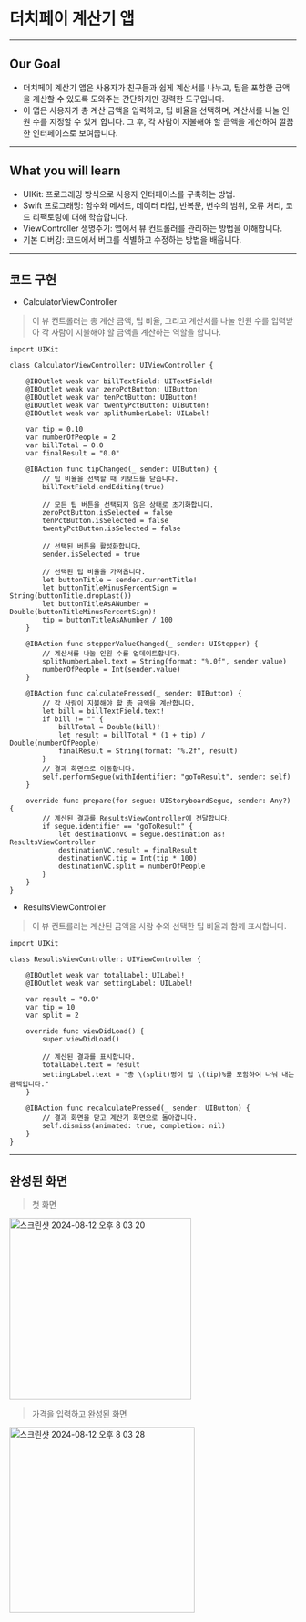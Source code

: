 #  더치페이 계산기 앱
---

## Our Goal

* 더치페이 계산기 앱은 사용자가 친구들과 쉽게 계산서를 나누고, 팁을 포함한 금액을 계산할 수 있도록 도와주는 간단하지만 강력한 도구입니다.
* 이 앱은 사용자가 총 계산 금액을 입력하고, 팁 비율을 선택하며, 계산서를 나눌 인원 수를 지정할 수 있게 합니다. 그 후, 각 사람이 지불해야 할 금액을 계산하여 깔끔한 인터페이스로 보여줍니다.
---

## What you will learn

* UIKit: 프로그래밍 방식으로 사용자 인터페이스를 구축하는 방법.
* Swift 프로그래밍: 함수와 메서드, 데이터 타입, 반복문, 변수의 범위, 오류 처리, 코드 리팩토링에 대해 학습합니다.
* ViewController 생명주기: 앱에서 뷰 컨트롤러를 관리하는 방법을 이해합니다.
* 기본 디버깅: 코드에서 버그를 식별하고 수정하는 방법을 배웁니다.
---

## 코드 구현

* CalculatorViewController

> 이 뷰 컨트롤러는 총 계산 금액, 팁 비율, 그리고 계산서를 나눌 인원 수를 입력받아 각 사람이 지불해야 할 금액을 계산하는 역할을 합니다.

```
import UIKit

class CalculatorViewController: UIViewController {

    @IBOutlet weak var billTextField: UITextField!
    @IBOutlet weak var zeroPctButton: UIButton!
    @IBOutlet weak var tenPctButton: UIButton!
    @IBOutlet weak var twentyPctButton: UIButton!
    @IBOutlet weak var splitNumberLabel: UILabel!
    
    var tip = 0.10
    var numberOfPeople = 2
    var billTotal = 0.0
    var finalResult = "0.0"
    
    @IBAction func tipChanged(_ sender: UIButton) {
        // 팁 비율을 선택할 때 키보드를 닫습니다.
        billTextField.endEditing(true)
        
        // 모든 팁 버튼을 선택되지 않은 상태로 초기화합니다.
        zeroPctButton.isSelected = false
        tenPctButton.isSelected = false
        twentyPctButton.isSelected = false
        
        // 선택된 버튼을 활성화합니다.
        sender.isSelected = true

        // 선택된 팁 비율을 가져옵니다.
        let buttonTitle = sender.currentTitle!
        let buttonTitleMinusPercentSign = String(buttonTitle.dropLast())
        let buttonTitleAsANumber = Double(buttonTitleMinusPercentSign)!
        tip = buttonTitleAsANumber / 100
    }
    
    @IBAction func stepperValueChanged(_ sender: UIStepper) {
        // 계산서를 나눌 인원 수를 업데이트합니다.
        splitNumberLabel.text = String(format: "%.0f", sender.value)
        numberOfPeople = Int(sender.value)
    }

    @IBAction func calculatePressed(_ sender: UIButton) {
        // 각 사람이 지불해야 할 총 금액을 계산합니다.
        let bill = billTextField.text!
        if bill != "" {
            billTotal = Double(bill)!
            let result = billTotal * (1 + tip) / Double(numberOfPeople)
            finalResult = String(format: "%.2f", result)
        }
        // 결과 화면으로 이동합니다.
        self.performSegue(withIdentifier: "goToResult", sender: self)
    }
    
    override func prepare(for segue: UIStoryboardSegue, sender: Any?) {
        // 계산된 결과를 ResultsViewController에 전달합니다.
        if segue.identifier == "goToResult" {
            let destinationVC = segue.destination as! ResultsViewController
            destinationVC.result = finalResult
            destinationVC.tip = Int(tip * 100)
            destinationVC.split = numberOfPeople
        }
    }
}
```

* ResultsViewController

> 이 뷰 컨트롤러는 계산된 금액을 사람 수와 선택한 팁 비율과 함께 표시합니다.

```
import UIKit

class ResultsViewController: UIViewController {

    @IBOutlet weak var totalLabel: UILabel!
    @IBOutlet weak var settingLabel: UILabel!
    
    var result = "0.0"
    var tip = 10
    var split = 2
    
    override func viewDidLoad() {
        super.viewDidLoad()
        
        // 계산된 결과를 표시합니다.
        totalLabel.text = result
        settingLabel.text = "총 \(split)명이 팁 \(tip)%를 포함하여 나눠 내는 금액입니다."
    }

    @IBAction func recalculatePressed(_ sender: UIButton) {
        // 결과 화면을 닫고 계산기 화면으로 돌아갑니다.
        self.dismiss(animated: true, completion: nil)
    }
}
```
---

## 완성된 화면

> 첫 화면

<img width="319" alt="스크린샷 2024-08-12 오후 8 03 20" src="https://github.com/user-attachments/assets/628569fe-2381-4534-9525-d47f1fb9446c">

> 가격을 입력하고 완성된 화면 

<img width="325" alt="스크린샷 2024-08-12 오후 8 03 28" src="https://github.com/user-attachments/assets/6f9e7113-e2af-457d-98aa-3717a700c0f0">


